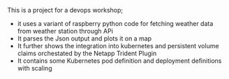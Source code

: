 This is a project for a devops workshop;
- it uses a variant of raspberry python code for fetching weather data from weather station through APi
- It parses the Json output and  plots it on a map 
- It further shows the integration into kubernetes and persistent volume claims orchestated by the Netapp Trident Plugin 
- It contains some Kubernetes pod definition and deployment definitions with scaling
